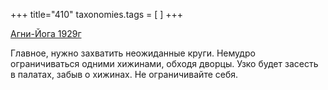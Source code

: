 +++
title="410"
taxonomies.tags = [
]
+++


[Агни-Йога 1929г](/agni/1929)




Главное, нужно захватить неожиданные круги. Немудро ограничиваться одними хижинами, обходя дворцы. Узко будет засесть в палатах, забыв о хижинах. Не ограничивайте себя.